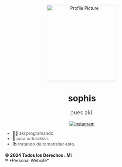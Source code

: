 <!-- Header -->
<p align="center">
    <img src="LINK A TU IMAGEN" alt="Profile Picture" width="230" height="250">
</p>
<!-- Name and Introduction -->
<h1 align="center";>sophis</h1>
<p align="center" style="color: #555; font-size: 18px;">pues aki.</p>
<!-- Social Media Links -->
<p align="center">
    <a href="https://www.instagram.com/fxr_.jt/">
        <img src="https://img.shields.io/badge/Instagram-E4405F?style=for-the-badge&logo=instagram&logoColor=white" alt="Instagram">
    </a>
</p>
<!-- About Me -->
<ul>
  <li style="color: #555;">👩‍💻 aki programando.</li>
  <li style="color: #555;">🌱 pura naturaleza.</li>
  <li style="color: #555;">📚 tratando de romanzitar esto.</li>
</ul>
<b>&copy; 2024 Todos los Derechos : Mi</b><br>
<b>&reg;</b>
<!-- Social Media Links -->
*Personal Website*
